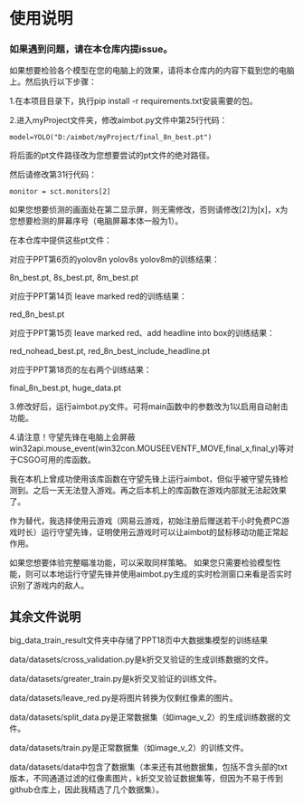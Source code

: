 # 使用说明

### 如果遇到问题，请在本仓库内提issue。

如果想要检验各个模型在您的电脑上的效果，请将本仓库内的内容下载到您的电脑上。然后执行以下步骤：

1.在本项目目录下，执行pip install -r requirements.txt安装需要的包。

2.进入myProject文件夹，修改aimbot.py文件中第25行代码：

```
model=YOLO("D:/aimbot/myProject/final_8n_best.pt")
```

将后面的pt文件路径改为您想要尝试的pt文件的绝对路径。

然后请修改第31行代码：

```
monitor = sct.monitors[2]
```

如果您想要侦测的画面处在第二显示屏，则无需修改，否则请修改[2]为[x]，x为您想要检测的屏幕序号（电脑屏幕本体一般为1）。

在本仓库中提供这些pt文件：

对应于PPT第6页的yolov8n yolov8s yolov8m的训练结果：

8n_best.pt, 	8s_best.pt,	 8m_best.pt

对应于PPT第14页 leave marked red的训练结果：

red_8n_best.pt

对应于PPT第15页 leave marked red、add headline into box的训练结果：

red_nohead_best.pt,	red_8n_best_include_headline.pt

对应于PPT第18页的左右两个训练结果：

final_8n_best.pt,	huge_data.pt

3.修改好后，运行aimbot.py文件。可将main函数中的参数改为1以启用自动射击功能。

4.请注意！守望先锋在电脑上会屏蔽win32api.mouse_event(win32con.MOUSEEVENTF_MOVE,final_x,final_y)等对于CSGO可用的库函数。

我在本机上曾成功使用该库函数在守望先锋上运行aimbot，但似乎被守望先锋检测到。之后一天无法登入游戏。再之后本机上的库函数在游戏内部就无法起效果了。

作为替代，我选择使用云游戏（网易云游戏，初始注册后赠送若干小时免费PC游戏时长）运行守望先锋，证明使用云游戏时可以让aimbot的鼠标移动功能正常起作用。

如果您想要体验完整瞄准功能，可以采取同样策略。
如果您只需要检验模型性能，则可以本地运行守望先锋并使用aimbot.py生成的实时检测窗口来看是否实时识别了游戏内的敌人。

## 其余文件说明

big_data_train_result文件夹中存储了PPT18页中大数据集模型的训练结果

data/datasets/cross_validation.py是k折交叉验证的生成训练数据的文件。

data/datasets/greater_train.py是k折交叉验证的训练文件。

data/datasets/leave_red.py是将图片转换为仅剩红像素的图片。

data/datasets/split_data.py是正常数据集（如image_v_2）的生成训练数据的文件。

data/datasets/train.py是正常数据集（如image_v_2）的训练文件。

data/datasets/data中包含了数据集（本来还有其他数据集，包括不含头部的txt版本，不同通道过滤的红像素图片，k折交叉验证数据集等，但因为不易于传到github仓库上，因此我精选了几个数据集）。